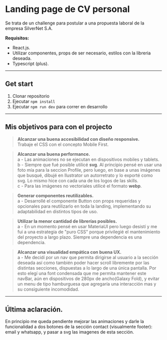 # **Landing page de CV personal**

Se trata de un challenge para postular a una propuesta laboral de la empresa SilverNet S.A.

**Requisitos:**

- React.js.
- Utilizar componentes, props de ser necesario, estilos con la libreria deseada.
- Typescript (plus).

---

## **Get start**

1.  Clonar repositorio
2.  Ejecutar `npm install`
3.  Ejecutar `npm run dev` para correr en desarrollo

---

## **Mis objetivos para con el projecto**

> **Alcanzar una buena accesibilidad con diseño responsive.**  
> Trabaje el CSS con el concepto Mobile First.

> **Alcanzar una buena performance.**  
> a - Las animaciones no se ejecutan en dispositivos mobiles y tablets.  
> b - Siempre que fué posible utilicé **svg**. Al principio pensé en usar una foto mía para la seccion Profile, pero luego, en base a unas imágenes que busqué, dibujé en Ilustrator un autorretrato y lo exporté como svg. Lo mismo hice con cada una de los logos de las skills.  
> c - Para las imágenes no vectoriales utilicé el formato **webp**.

> **Generar componentes reutilizables.**  
> a - Desarrollé el componente Button con props requeridas y opcionales para reutilizarlo en toda la landing, implementando su adaptabilidad en distintos tipos de uso.

> **Utilizar la menor cantidad de librerías posibles.**  
> a - En un momento pensé en usar MateriaUI pero luego desistí y me fui a una estrategia de "puro CSS" porque privilegié el mantenimiento del proyecto a largo plazo. Siempre una dependencia es una dependencia.

> **Alcanzar una visualidad empática con buena UX.**  
> a - Me decidí por un nav que permita dirigirse al usuario a la sección deseada así como también poder hacer scroll libremente por las distintas secciones, dispuestas a lo largo de una única pantalla.
> Por esto elegí una font condensada que me permita mantener este navBar, aún en dispositivos de 280px de ancho(Galaxy Fold), y evitar un menu de tipo hamburguesa que agregaría una interacción mas y su consiguiente incomodidad.

---

## **Última aclaración**.

En principio me queda pendiente mejorar las animaciones y darle la funcionalidad a dos botones de la sección contact (visualmente footer): email y whatsapp, y pasar a svg las imagenes de esta sección.
